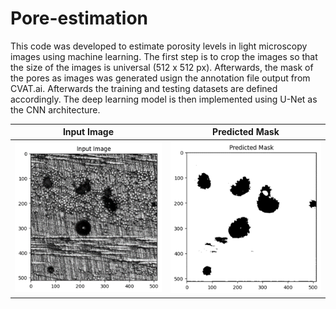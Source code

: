# Pore-estimation

This code was developed to estimate porosity levels in light microscopy images using machine learning. The first step is to crop the images so that the size of the images is universal (512 x 512 px). Afterwards, the mask of the pores as images was generated usign the annotation file output from CVAT.ai. Afterwards the training and testing datasets are defined accordingly. The deep learning model is then implemented using U-Net as the CNN architecture. 


Input Image | Predicted Mask
:--: | :--: 
<img src="pic5.png" alt="pic1"  width="100%"> | <img src= "pic6.png" alt="pic1" width="100%">
